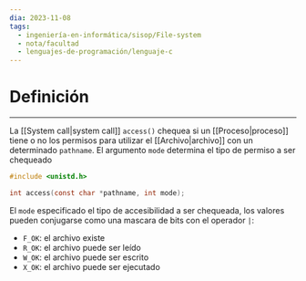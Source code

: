 ```yaml
---
dia: 2023-11-08
tags:
  - ingeniería-en-informática/sisop/File-system
  - nota/facultad
  - lenguajes-de-programación/lenguaje-c
---
```

# Definición
---
La [[System call|system call]] `access()` chequea si un [[Proceso|proceso]] tiene o no los permisos para utilizar el [[Archivo|archivo]] con un determinado `pathname`. El argumento `mode` determina el tipo de permiso a ser chequeado

```c
#include <unistd.h>

int access(const char *pathname, int mode);
```

El `mode` especificado el tipo de accesibilidad a ser chequeada, los valores pueden conjugarse como una mascara de bits con el operador `|`:
* `F_OK`: el archivo existe
* `R_OK`: el archivo puede ser leído
* `W_OK`: el archivo puede ser escrito
* `X_OK`: el archivo puede ser ejecutado

 